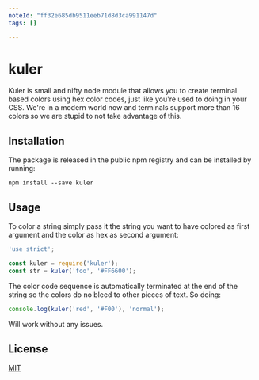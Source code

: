 ```yaml
---
noteId: "ff32e685db9511eeb71d8d3ca991147d"
tags: []

---
```


# kuler

Kuler is small and nifty node module that allows you to create terminal based
colors using hex color codes, just like you're used to doing in your CSS. We're
in a modern world now and terminals support more than 16 colors so we are stupid
to not take advantage of this.

## Installation

The package is released in the public npm registry and can be installed by
running:

```
npm install --save kuler
```

## Usage

To color a string simply pass it the string you want to have colored as first
argument and the color as hex as second argument:

```js
'use strict';

const kuler = require('kuler');
const str = kuler('foo', '#FF6600');
```

The color code sequence is automatically terminated at the end of the string so
the colors do no bleed to other pieces of text. So doing:

```js
console.log(kuler('red', '#F00'), 'normal');
```

Will work without any issues.

## License

[MIT](LICENSE)
